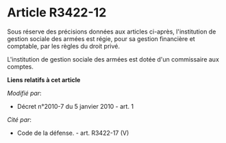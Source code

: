 # Article R3422-12

Sous réserve des précisions données aux articles ci-après, l'institution de gestion sociale des armées est régie, pour sa
gestion financière et comptable, par les règles du droit privé. 

L'institution de gestion sociale des armées est dotée d'un commissaire aux comptes.

**Liens relatifs à cet article**

_Modifié par_:

  - Décret n°2010-7 du 5 janvier 2010 - art. 1

_Cité par_:

  - Code de la défense. - art. R3422-17 (V)
